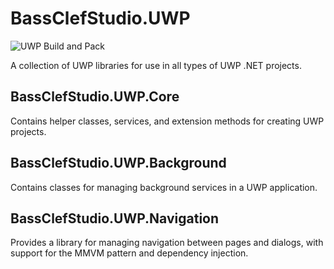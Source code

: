 # BassClefStudio.UWP
![UWP Build and Pack](https://github.com/bassclefstudio/BassClefStudio.UWP/workflows/UWP%20Build%20and%20Pack/badge.svg)

A collection of UWP libraries for use in all types of UWP .NET projects.
## BassClefStudio.UWP.Core
Contains helper classes, services, and extension methods for creating UWP projects.
## BassClefStudio.UWP.Background
Contains classes for managing background services in a UWP application.
## BassClefStudio.UWP.Navigation
Provides a library for managing navigation between pages and dialogs, with support for the MMVM pattern and dependency injection.
